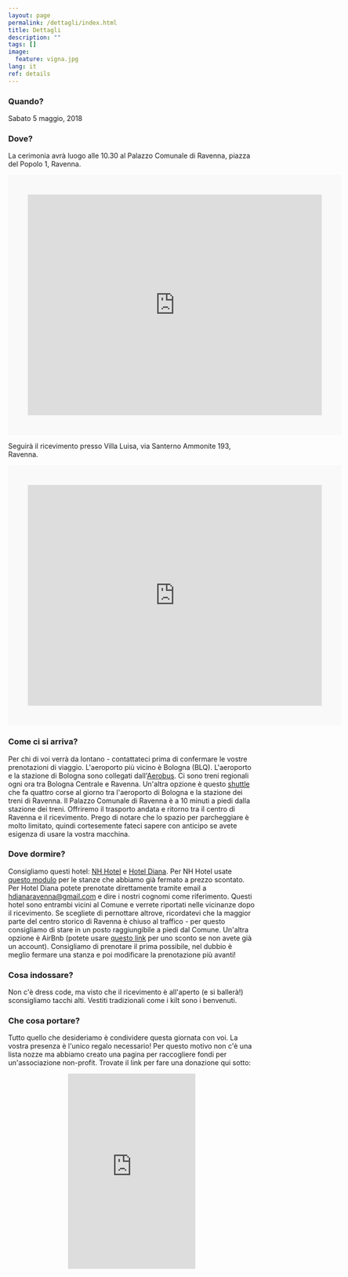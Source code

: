 ```yaml
---
layout: page
permalink: /dettagli/index.html
title: Dettagli
description: ""
tags: []
image:
  feature: vigna.jpg
lang: it
ref: details
---
```



### Quando?   

Sabato 5 maggio, 2018

### Dove?   

La cerimonia avrà luogo alle 10.30 al Palazzo Comunale di Ravenna, piazza del Popolo 1, Ravenna.
<div class="google-maps">
    <iframe src="https://www.google.com/maps/embed?pb=!1m14!1m8!1m3!1d552718.9721252556!2d11.811229583592342!3d44.43532089113919!3m2!1i1024!2i768!4f13.1!3m3!1m2!1s0x0%3A0xbe4eda259187bc7b!2sComune+di+Ravenna!5e0!3m2!1sen!2suk!4v1487937797713" width="600" height="450" frameborder="0" style="border:40px solid #f9f9f9" allowfullscreen></iframe>
</div>  
   
Seguirà il ricevimento presso Villa Luisa, via Santerno Ammonite 193, Ravenna. 
<div class="google-maps">
    <iframe src="https://www.google.com/maps/embed?pb=!1m18!1m12!1m3!1d11393.051153778155!2d12.06609052031141!3d44.4482824200331!2m3!1f0!2f0!3f0!3m2!1i1024!2i768!4f13.1!3m3!1m2!1s0x477e0726cc087ee7%3A0xcd71323400c1ad51!2sVia+Santerno+Ammonite%2C+193%2C+48124+Ravenna+RA!5e0!3m2!1sen!2sit!4v1495557784304" width="600" height="450" frameborder="0" style="border:40px solid #f9f9f9" allowfullscreen></iframe>
</div>


### Come ci si arriva?   
Per chi di voi verrà da lontano - contattateci prima di confermare le vostre prenotazioni di viaggio. L'aeroporto più vicino è Bologna (BLQ). L'aeroporto e la stazione di Bologna sono collegati dall'[Aerobus](https://aerobus.bo.it/). Ci sono treni regionali ogni ora tra Bologna Centrale e Ravenna. Un'altra opzione è questo [shuttle](http://www.shuttlecrab.it/) che fa quattro corse al giorno tra l'aeroporto di Bologna e la stazione dei treni di Ravenna. Il Palazzo Comunale di Ravenna è a 10 minuti a piedi dalla stazione dei treni. Offriremo il trasporto andata e ritorno tra il centro di Ravenna e il ricevimento. Prego di notare che lo spazio per parcheggiare è molto limitato, quindi cortesemente fateci sapere con anticipo se avete esigenza di usare la vostra macchina.    

### Dove dormire?  
Consigliamo questi hotel: [NH Hotel](https://www.nh-hotels.com/hotel/nh-ravenna) e [Hotel Diana](http://www.hoteldiana.ra.it/). Per NH Hotel usate [questo modulo](https://www.dropbox.com/s/1oaqkv3w33eu55v/NH-WEDDING-ITA.pdf?dl=0) per le stanze che abbiamo già fermato a prezzo scontato. Per Hotel Diana potete prenotate direttamente tramite email a hdianaravenna@gmail.com e dire i nostri cognomi come riferimento. Questi hotel sono entrambi vicini al Comune e verrete riportati nelle vicinanze dopo il ricevimento. Se scegliete di pernottare altrove, ricordatevi che la maggior parte del centro storico di Ravenna è chiuso al traffico - per questo consigliamo di stare in un posto raggiungibile a piedi dal Comune. Un'altra opzione è AirBnb (potete usare [questo link](https://www.airbnb.com/c/sandrag4364) per uno sconto se non avete già un account). Consigliamo di prenotare il prima possibile, nel dubbio è meglio fermare una stanza e poi modificare la prenotazione più avanti!

### Cosa indossare?   
Non c'è dress code, ma visto che il ricevimento è all'aperto (e si ballerà!) sconsigliamo tacchi alti. Vestiti tradizionali come i kilt sono i benvenuti.

### Che cosa portare?
Tutto quello che desideriamo è condividere questa giornata con voi. La vostra presenza è l'unico regalo necessario! Per questo motivo non c'è una lista nozze ma abbiamo creato una pagina per raccogliere fondi per un'associazione non-profit. Trovate il link per fare una donazione qui sotto:   
<div align="center">
<iframe src="https://www.youcaring.com/fundraiser-widget.aspx?frid=766405" width="260" height="398" frameborder="0"></iframe>
</div>

